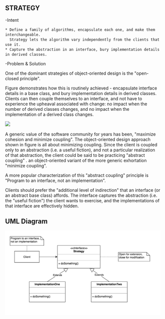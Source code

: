 STRATEGY
-------
    
-Intent
    
    * Define a family of algorithms, encapsulate each one, and make them interchangeable. 
      Strategy lets the algorithm vary independently from the clients that use it.
    * Capture the abstraction in an interface, bury implementation details in derived classes.

-Problem & Solution

   One of the dominant strategies of object-oriented design is the "open-closed principle".
    
   Figure demonstrates how this is routinely achieved - encapsulate interface details
   in a base class, and bury implementation details in derived classes. Clients can then 
   couple themselves to an interface, and not have to experience the upheaval associated
   with change: no impact when the number of derived classes changes, and no impact when 
   the implementation of a derived class changes.
    
![](../screenshots/Strategy1.svg)    
    
   A generic value of the software community for years has been, "maximize cohesion 
   and minimize coupling". The object-oriented design approach shown in figure is all 
   about minimizing coupling. Since the client is coupled only to an abstraction 
   (i.e. a useful fiction), and not a particular realization of that abstraction, the 
   client could be said to be practicing "abstract coupling" . an object-oriented variant 
   of the more generic exhortation "minimize coupling".
    
   A more popular characterization of this "abstract coupling" principle is "Program to 
   an interface, not an implementation".
    
   Clients should prefer the "additional level of indirection" that an interface 
   (or an abstract base class) affords. The interface captures the abstraction 
   (i.e. the "useful fiction") the client wants to exercise, and the implementations 
   of that interface are effectively hidden.
    
UML Diagram
-----------
![](../screenshots/strategy.png)    

    

    



      
    